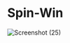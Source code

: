 # Spin-Win

![Screenshot (25)](https://user-images.githubusercontent.com/42153243/122361846-432bcf80-cf75-11eb-8a69-4a4126b7e6e8.png)
